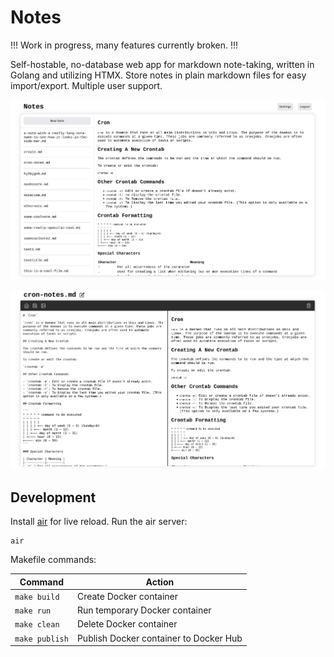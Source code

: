 # Notes

!!! Work in progress, many features currently broken. !!!

Self-hostable, no-database web app for markdown note-taking, written in Golang and utilizing HTMX. Store notes in plain markdown files for easy import/export. Multiple user support.

![notes](/screenshots/notes-view.png)

![editor](/screenshots/editor.png)

## Development

Install [air](https://github.com/cosmtrek/air) for live reload. Run the air server:

```
air
```

Makefile commands:

| Command        | Action                                 |
| -------------- | -------------------------------------- |
| `make build`   | Create Docker container                |
| `make run`     | Run temporary Docker container         |
| `make clean`   | Delete Docker container                |
| `make publish` | Publish Docker container to Docker Hub |
